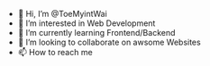 - 👋 Hi, I’m @ToeMyintWai
- 👀 I’m interested in Web Development
- 🌱 I’m currently learning Frontend/Backend
- 💞️ I’m looking to collaborate on awsome Websites
- 📫 How to reach me 

<!---
ToeMyintWai/ToeMyintWai is a ✨ special ✨ repository because its `README.md` (this file) appears on your GitHub profile.
You can click the Preview link to take a look at your changes.
--->
